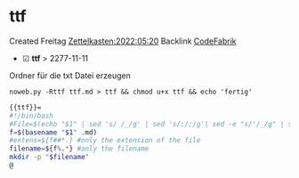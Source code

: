 # ttf
Created Freitag [Zettelkasten:2022:05:20]()
Backlink [CodeFabrik]()

* ☑ **ttf**  >  2277-11-11


Ordner für die txt Datei erzeugen

  ``noweb.py -Rttf ttf.md > ttf && chmod u+x ttf && echo 'fertig'``

```bash
{{ttf}}=
#!/bin/bash
#File=$(echo "$1" | sed 's/ /_/g' | sed 's/:/;/g'| sed -e "s/'/_/g" | sed 's/\"//g')
f=$(basename "$1" .md)
#extens=${f##*.} #only the extension of the file
filename=${f%.*} #only the filename
mkdir -p "$filename"
@
```

